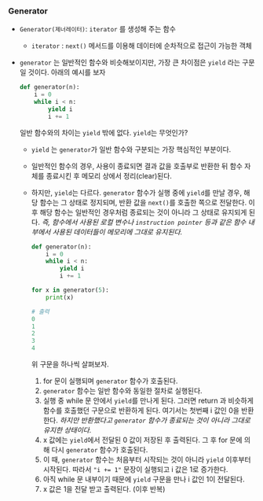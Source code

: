 ### Generator

- `Generator(제너레이터)`: `iterator` 를 생성해 주는 함수

  - `iterator` : `next()` 메서드를 이용해 데이터에 순차적으로 접근이 가능한 객체

- `generator` 는 일반적인 함수와 비슷해보이지만, 가장 큰 차이점은 `yield` 라는 구문일 것이다. 아래의 예시를 보자

  ```python
  def generator(n):
      i = 0
      while i < n:
          yield i
          i += 1
  ```

  일반 함수와의 차이는 `yield` 밖에 없다. `yield`는 무엇인가?

  - `yield` 는 `generator`가 일반 함수와 구분되는 가장 핵심적인 부분이다.

  - 일반적인 함수의 경우, 사용이 종료되면 결과 값을 호출부로 반환한 뒤 함수 자체를 종료시킨 후 메모리 상에서 정리(clear)된다.

  - 하지만, `yield`는 다르다. `generator` 함수가 실행 중에 `yield`를 만날 경우, 해당 함수는 그 상태로 정지되며, 반환 값을 `next()`를 호출한 쪽으로 전달한다. 이후 해당 함수는 일반적인 경우처럼 종료되는 것이 아니라 그 상태로 유지되게 된다. *즉, 함수에서 사용된 로컬 변수나 `instruction pointer` 등과 같은 함수 내부에서 사용된 데이터들이 메모리에 그대로 유지된다.*

    

    ```python
    def generator(n):
        i = 0
        while i < n:
            yield i
            i += 1
    
    for x in generator(5):
        print(x)
    
    # 출력
    0
    1
    2
    3
    4
    ```

    위 구문을 하나씩 살펴보자.

    1. for 문이 실행되며 `generator` 함수가 호출된다.
    2. `generator` 함수는 일반 함수와 동일한 절차로 실행된다.
    3. 실행 중 while 문 안에서 `yield`를 만나게 된다. 그러면 return 과 비슷하게 함수를 호출했던 구문으로 반환하게 된다. 여기서는 첫번째 i 값인 0을 반환한다. *하지만 반환했다고 `generator` 함수가 종료되는 것이 아니라 그대로 유지한 상태이다.*
    4. x 값에는 `yield`에서 전달된 0 값이 저장된 후 출력된다. 그 후 for 문에 의해 다시 `generator` 함수가 호출된다.
    5. 이 때, `generator` 함수는 처음부터 시작되는 것이 아니라 `yield` 이후부터 시작된다. 따라서 `"i += 1"` 문장이 실행되고 i 값은 1로 증가한다.
    6. 아직 while 문 내부이기 때문에 `yield` 구문을 만나 i 값인 1이 전달된다.
    7. x 값은 1을 전달 받고 출력된다. (이후 반복)